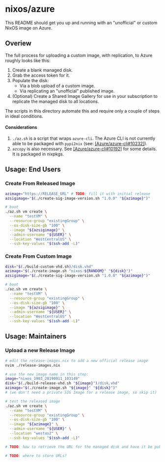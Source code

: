 # nixos/azure

This README should get you up and running with an "unofficial" or custom NixOS image on Azure.

## Overiew

The full process for uploading a custom image, with replication, to Azure roughly looks like this:

1. Create a blank managed disk.
2. Grab the access token for it.
3. Populate the disk:
   * Via a blob upload of a custom image.
   * Via replicating an "unofficial" published image.
4. (Optional) Create a Shared Image Gallery for use in your subscription to replicate the managed disk to all locations.

The scripts in this directory automate this and require only a couple of steps in ideal conditions.

#### Considerations

1. `./az.sh` is a script that wraps `azure-cli`. The Azure CLI is not currently able to be packaged with `pypi2nix` (see: [\[Azure/azure-cli#10232\]](https://github.com/Azure/azure-cli/issues/10232)).
2. `azcopy` is also necessary. See [\[Azure/azure-cli#10192\]](https://github.com/Azure/azure-cli/issues/10192) for some details. It is packaged in nixpkgs.

## **Usage**: End Users

### Create From Released Image
```bash
azimage="https://RELEASE_URL" # TODO: fill it with initial release
azsigimage="$(./create-sig-image-version.sh "1.0.0" "${azimage}")"

# boot
./az.sh vm create \
  --name "testVM" \
  --resource-group "existingGroup" \
  --os-disk-size-gb "100" \
  --image "${azsigimage}" \
  --admin-username "${USER}" \
  --location "WestCentralUS" \
  --ssh-key-values "$(ssh-add -L)"
```

### Create From Custom Image
```bash
disk="$(./build-custom-vhd.sh)/disk.vhd"
azimage="$(./create-image.sh "nixos-${RANDOM}" "${disk}")"
azsigimage="$(./create-sig-image-version.sh "1.0.0" "${azimage}")"

# boot
./az.sh vm create \
  --name "testVM" \
  --resource-group "existingGroup" \
  --os-disk-size-gb "100" \
  --image "${azsigimage}" \
  --admin-username "${USER}" \
  --location "WestCentralUS" \
  --ssh-key-values "$(ssh-add -L)"
```

## **Usage**: Maintainers

### Upload a new Release Image
```bash
# edit the release-images.nix to add a new official release image
nvim ./release-images.nix

# use the new image name in this step:
image="nixos_1903_20190911_103149"
disk="$(./build-release-vhd.sh "${image}")/disk.vhd"
azimage="$(./create-image.sh "${image}" "${disk}")"
# (we don't need a private SIG Image for a release image, so skip it)

# test the released image
./az.sh vm create \
  --name "testVM" \
  --resource-group "existingGroup" \
  --os-disk-size-gb "100" \
  --image "${azimage}" \
  --admin-username "${USER}" \
  --location "westus2" \
  --ssh-key-values "$(ssh-add -L)"

# TODO: how to retrieve the URL for the managed disk and have it be public, forever?

# TODO: where to store URLs?
```
